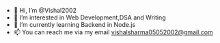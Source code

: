 - 👋 Hi, I’m @Vishal2002
- 👀 I’m interested in Web Development,DSA and Writing
- 🌱 I’m currently learning Backend in Node.js
- 📫 You can reach me via my email vishalsharma05052002@gmail.com

<!---
Vishal2002/Vishal2002 is a ✨ special ✨ repository because its `README.md` (this file) appears on your GitHub profile.
You can click the Preview link to take a look at your changes.
--->
